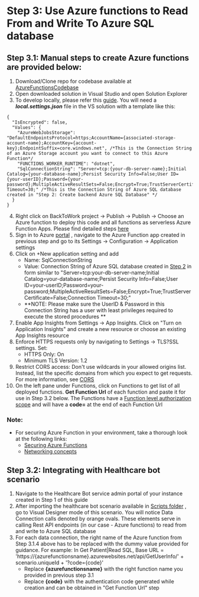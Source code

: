 # Step 3: Use Azure functions to Read From and Write To Azure SQL database 

## Step 3.1: Manual steps to create Azure functions are provided below:

1. Download/Clone repo for codebase available at [AzureFunctionsCodebase](https://github.com/microsoft/covid19-BackToWork/tree/master/AzureFunctionsCodebase)
2. Open downloaded solution in Visual Studio and open Solution Explorer
3. To develop locally, please refer this [guide](https://docs.microsoft.com/en-us/azure/azure-functions/functions-develop-vs). You will need a ***local.settings.json*** file in the VS solution with a template like this:
```
{
  "IsEncrypted": false,
  "Values": {
    "AzureWebJobsStorage": "DefaultEndpointsProtocol=https;AccountName={associated-storage-account-name};AccountKey={account-key};EndpointSuffix=core.windows.net", /*This is the Connection String of an Azure Storage account you want to connect to this Azure Function*/
    "FUNCTIONS_WORKER_RUNTIME": "dotnet",
    "SqlConnectionString": "Server=tcp:{your-db-server-name};Initial Catalog={your-database-name};Persist Security Info=False;User ID={your-userID};Password={your-password};MultipleActiveResultSets=False;Encrypt=True;TrustServerCertificate=False;Connection Timeout=30;" /*This is the Connection String of Azure SQL database created in "Step 2: Create backend Azure SQL Database" */
  }
}
```

4. Right click on BackToWork project -> Publish -> Publish -> Choose an Azure function to deploy this code and all functions as serverless Azure Function Apps. 
Please find detailed steps [here](https://docs.microsoft.com/en-us/azure/azure-functions/functions-develop-vs#publish-to-azure)
5. Sign in to Azure [portal](https://portal.azure.com/) , navigate to the Azure Function app created in previous step and go to its Settings -> Configuration -> Application settings
6. Click on +New application setting and add 
	- Name: SqlConnectionString 
	- Value: Connection String of Azure SQL database created in [Step 2](https://github.com/microsoft/covid19-BackToWork/blob/master/WebchatChannel/2-Createbackend-AzureSQLDatabase.md) in form similar to "Server=tcp:your-db-server-name;Initial Catalog=your-database-name;Persist Security Info=False;User ID=your-userID;Password=your-password;MultipleActiveResultSets=False;Encrypt=True;TrustServerCertificate=False;Connection Timeout=30;"
	- **NOTE: Please make sure the UserID & Password in this Connection String has a user with least privileges required to execute the stored procedures **
7. Enable App Insights from Settings -> App Insights. Click on "Turn on Application Insights" and create a new resource or choose an existing App Insights resource
8. Enforce HTTPS requests only by navigating to Settings -> TLS?SSL settings. Set:
	- HTTPS Only: On
	- Minimum TLS Version: 1.2
9. Restrict CORS access: Don't use wildcards in your allowed origins list. Instead, list the specific domains from which you expect to get requests. For more information, see [CORS](https://docs.microsoft.com/en-us/azure/azure-functions/functions-how-to-use-azure-function-app-settings#cors)
10. On the left pane under Functions, click on Functions to get list of all deployed functions. **Get Function Url** of each function and paste it for use in Step 3.2 below. The Functions have a [Function level authorization scope](https://docs.microsoft.com/en-us/azure/azure-functions/security-concepts#function-access-keys) and will have a **code=** at the end of each Function Url

### Note:
- For securing Azure Function in your environment, take a thorough look at the following links:
	- [Securing Azure Functions](https://docs.microsoft.com/en-us/azure/azure-functions/security-concepts)
	- [Networking concepts](https://docs.microsoft.com/en-us/azure/azure-functions/security-baseline)

## Step 3.2: Integrating with Healthcare bot scenario

1. Navigate to the Healthcare Bot service admin portal of your instance created in Step 1 of this guide 
2. After importing the healthcare bot scenario available in [Scripts folder](https://github.com/microsoft/covid19-BackToWork/tree/master/Scripts) , go to Visual Designer mode of this scenario. You will notice Data Connection calls denoted by orange ovals. These elements serve in calling Rest API endpoints (in our case - Azure functions) to read from and write to Azure SQL database
3. For each data connection, the right name of the Azure function from Step 3.1.4 above has to be replaced with the dummy value provided for guidance. For example:
In Get Patient|Read SQL, Base URL = 'https://{azurefunctionsname}.azurewebsites.net/api/GetUserInfo/' + scenario.uniqueId + '?code={code}'
	- Replace **{azurefunctionsname}** with the right function name you provided in previous step 3.1
	- Replace **{code}** with the authentication code generated while creation and can be obtained in "Get Function Url" step


